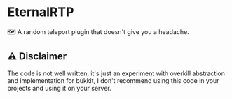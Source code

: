 # EternalRTP
🗺️ A random teleport plugin that doesn't give you a headache.

## ⚠️ Disclaimer
The code is not well written, it's just an experiment with overkill abstraction and implementation for bukkit, I don't recommend using this code in your projects and using it on your server.
